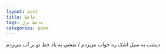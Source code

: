```yaml
---
layout: post
title: حافظ
tags: حافظ غزل
categories: poem
---
```


دیشب به سیل اشک ره خواب می‌زدم / نقشی به یاد خط تو بر آب می‌زدم